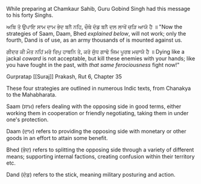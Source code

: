 While preparing at Chamkaur Sahib, Guru Gobind Singh had this message to his forty Singhs.

ਅਬਿ ਤੋ ਉਪਾਇ ਸਾਮ ਦਾਮ ਭੇਦ ਬਨੈ ਨਹਿ, ਚੌਥੇ ਦੰਡ ਬਨੈ ਦਲ ਲਾਖੋਂ ਚੜਿ ਆਯੋ ਹੈ ॥
"Now the strategies of Saam, Daam, Bhed *explained below*, will not work; only the fourth, Dand is of use, as an army thousands of is mounted against us.

ਗੀਦਰ ਕੀ ਮੌਤ ਨਹਿਂ ਮਰੋ ਰਿਪੁ ਹਾਥਨਿ ਤੇ, ਕਰੋ ਜੁੱਧ ਗਾਢੋ ਜਿਮ ਪੂਰਬ ਮਚਾਯੋ ਹੈ ॥
Dying like a jackal *coward* is not acceptable, but kill these enemies with your hands; like you have fought in the past, with *that same ferociousness* fight now!"

Gurpratap [[Suraj]] Prakash, Rut 6, Chapter 35

These four strategies are outlined in numerous Indic texts, from Chanakya to the Mahabharata.
  
Saam (ਸਾਮ) refers dealing with the opposing side in good terms, either working them in cooperation or friendly negotiating, taking them in under one's protection. 

Daam (ਦਾਮ) refers to providing the opposing side with monetary or other goods in an effort to attain some benefit.

Bhed (ਭੇਦ) refers to splitting the opposing side through a variety of different means; supporting internal factions, creating confusion within their territory etc.

Dand (ਦੰਡ) refers to the stick, meaning military posturing and action.
